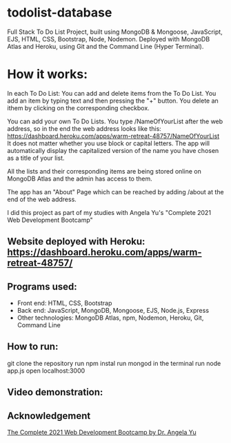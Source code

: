 # todolist-database
Full Stack To Do List Project, built using  MongoDB &amp; Mongoose, JavaScript, EJS, HTML, CSS, Bootstrap, Node, Nodemon. Deployed with MongoDB Atlas and Heroku, using Git and the Command Line (Hyper Terminal).

# How it works:

In each To Do List: 
You can add and delete items from the To Do List. 
You add an item by typing text and then pressing the "+" button. 
You delete an ithem by clicking on the corresponding checkbox. 

You can add your own To Do Lists. 
You type /NameOfYourList after the web address, so in the end the web address looks like this:
https://dashboard.heroku.com/apps/warm-retreat-48757/NameOfYourList
It does not matter whether you use block or capital letters. The app will automatically display the capitalized version of the name you have chosen as a title of your list.

All the lists and their corresponding items are being stored online on MongoDB Atlas and the admin has access to them. 

The app has an "About" Page which can be reached by adding /about at the end of the web address.


I did this project as part of my studies with Angela Yu's "Complete 2021 Web Development Bootcamp"

## Website deployed with Heroku: https://dashboard.heroku.com/apps/warm-retreat-48757/

## Programs used: 
- Front end: HTML, CSS, Bootstrap
- Back end: JavaScript, MongoDB, Mongoose, EJS, Node.js, Express
- Other technologies: MongoDB Atlas, npm, Nodemon, Heroku, Git, Command Line

## How to run: 
  
  git clone the repository
  run npm instal
  run mongod in the terminal
  run node app.js
  open localhost:3000

## Video demonstration:




## Acknowledgement
[The Complete 2021 Web Development Bootcamp by Dr. Angela Yu](https://www.udemy.com/course/the-complete-web-development-bootcamp/)

